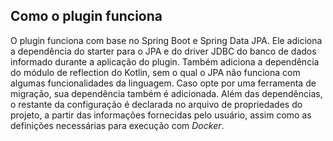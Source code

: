## Como o plugin funciona

O plugin funciona com base no Spring Boot e Spring Data JPA.
Ele adiciona a dependência do starter para o JPA e do driver JDBC do banco de dados informado durante a aplicação do plugin.
Também adiciona a dependência do módulo de reflection do Kotlin, sem o qual o JPA não funciona com algumas funcionalidades da linguagem.
Caso opte por uma ferramenta de migração, sua dependência também é adicionada.
Além das dependências, o restante da configuração é declarada no arquivo de propriedades do projeto, a partir das informações fornecidas pelo usuário, assim como as definições necessárias para execução com *Docker*.
